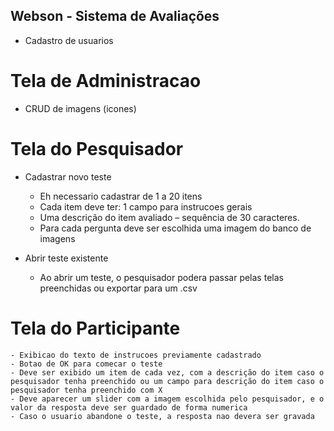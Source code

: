 ## Webson - Sistema de Avaliações

- Cadastro de usuarios


# Tela de Administracao
 - CRUD de imagens (icones)

# Tela do Pesquisador

- Cadastrar novo teste
    - Eh necessario cadastrar de 1 a 20 itens
    - Cada item deve ter: 1 campo para instrucoes gerais
    - Uma descrição do item avaliado – sequência de 30 caracteres.
    - Para cada pergunta deve ser escolhida uma imagem do banco de imagens
 
- Abrir teste existente
    - Ao abrir um teste, o pesquisador podera passar pelas telas preenchidas ou exportar para um .csv

# Tela do Participante
    - Exibicao do texto de instrucoes previamente cadastrado
    - Botao de OK para comecar o teste
    - Deve ser exibido um item de cada vez, com a descrição do item caso o pesquisador tenha preenchido ou um campo para descrição do item caso o pesquisador tenha preenchido com X
    - Deve aparecer um slider com a imagem escolhida pelo pesquisador, e o valor da resposta deve ser guardado de forma numerica
    - Caso o usuario abandone o teste, a resposta nao devera ser gravada
